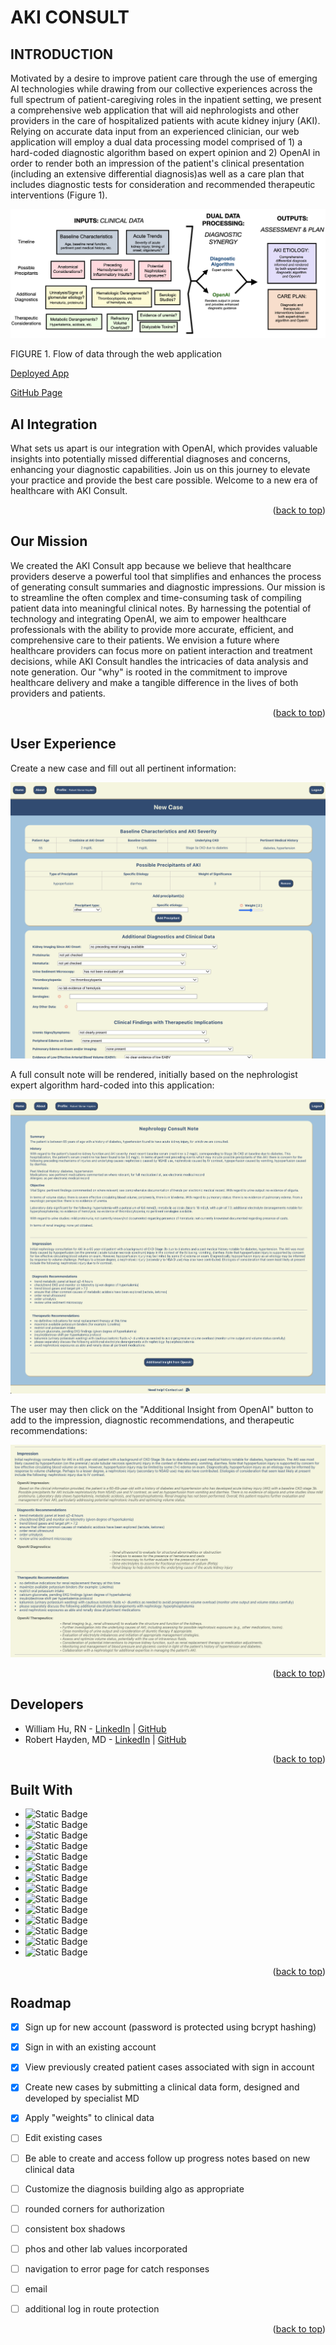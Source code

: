 
<a name="readme-top"></a>

# AKI CONSULT

## INTRODUCTION

Motivated by a desire to improve patient care through the use of emerging AI technologies while drawing from our collective experiences across the full spectrum of patient-caregiving roles in the inpatient setting, we present a comprehensive web application that will aid nephrologists and other providers in the care of hospitalized patients with acute kidney injury (AKI). Relying on accurate data input from an experienced clinician, our web application will employ a dual data processing model comprised of 1) a hard-coded diagnostic algorithm based on expert opinion and 2) OpenAI in order to render both an impression of the patient's clinical presentation (including an extensive differential diagnosis)as well as a care plan that includes diagnostic tests for consideration and recommended therapeutic interventions (Figure 1).

![Alt text](image.png)

FIGURE 1.  Flow of data through the web application

[Deployed App](https://renalconsults.com/aki/)

[GitHub Page](https://github.com/rmhayden/aki-consult)

## AI Integration
What sets us apart is our integration with OpenAI, which provides valuable insights into potentially missed differential diagnoses and concerns, enhancing your diagnostic capabilities. Join us on this journey to elevate your practice and provide the best care possible. Welcome to a new era of healthcare with AKI Consult.

<p align="right">(<a href="#readme-top">back to top</a>)</p>



## Our Mission
We created the AKI Consult app because we believe that healthcare providers deserve a powerful tool that simplifies and enhances the process of generating consult summaries and diagnostic impressions. Our mission is to streamline the often complex and time-consuming task of compiling patient data into meaningful clinical notes. By harnessing the potential of technology and integrating OpenAI, we aim to empower healthcare professionals with the ability to provide more accurate, efficient, and comprehensive care to their patients. We envision a future where healthcare providers can focus more on patient interaction and treatment decisions, while AKI Consult handles the intricacies of data analysis and note generation. Our "why" is rooted in the commitment to improve healthcare delivery and make a tangible difference in the lives of both providers and patients.

<p align="right">(<a href="#readme-top">back to top</a>)</p>


## User Experience

Create a new case and fill out all pertinent information:

![Alt text](image-5.png)

A full consult note will be rendered, initially based on the nephrologist expert algorithm hard-coded into this application:

![Alt text](image-3.png)

The user may then click on the "Additional Insight from OpenAI" button to add to the impression, diagnostic recommendations, and therapeutic recommendations:

![Alt text](image-4.png)

<p align="right">(<a href="#readme-top">back to top</a>)</p>

## Developers
- William Hu, RN - [LinkedIn](www.linkedin.com/in/william-wl-hu) | [GitHub](https://github.com/william-hu-codes)
- Robert Hayden, MD - [LinkedIn](https://www.linkedin.com/in/robert-m-hayden/) | [GitHub](https://github.com/rmhayden)

<p align="right">(<a href="#readme-top">back to top</a>)</p>

## Built With
- ![Static Badge](https://img.shields.io/badge/JavaScript-grey?logo=javascript&link=https%3A%2F%2Fwww.javascript.com%2F)
- ![Static Badge](https://img.shields.io/badge/HTML5-grey?logo=HTML5)
- ![Static Badge](https://img.shields.io/badge/CSS-grey?logo=CSS3)
- ![Static Badge](https://img.shields.io/badge/node.js-grey?logo=node.js)
- ![Static Badge](https://img.shields.io/badge/Mongoose-grey?logo=mongoose)
- ![Static Badge](https://img.shields.io/badge/MongoDB-grey?logo=mongodb)
- ![Static Badge](https://img.shields.io/badge/Express-grey?logo=express)
- ![Static Badge](https://img.shields.io/badge/React-grey?logo=react&link=https%3A%2F%2Freact.dev%2F)
- ![Static Badge](https://img.shields.io/badge/GitHub-grey?logo=github)
- ![Static Badge](https://img.shields.io/badge/openAI-grey?logo=openAI)
- ![Static Badge](https://img.shields.io/badge/Shields.io-grey?logo=shields.io)
- ![Static Badge](https://img.shields.io/badge/React-Icons-grey?logo=react&logoColor=red)
- ![Static Badge](https://img.shields.io/badge/Heroku-grey?logo=heroku)
- ![Static Badge](https://img.shields.io/badge/Bluehost-grey?logo=bluehost)



<p align="right">(<a href="#readme-top">back to top</a>)</p>

## Roadmap
- [x] Sign up for new account (password is protected using bcrypt hashing)
- [x] Sign in with an existing account
- [x] View previously created patient cases associated with sign in account
- [x] Create new cases by submitting a clinical data form, designed and developed by specialist MD
- [x] Apply "weights" to clinical data 
- [ ] Edit existing cases
- [ ] Be able to create and access follow up progress notes based on new clinical data
- [ ] Customize the diagnosis building algo as appropriate
- [ ] rounded corners for authorization
- [ ] consistent box shadows 
- [ ] phos and other lab values incorporated
- [ ] navigation to error page for catch responses
- [ ] email
- [ ] additional log in route protection


<p align="right">(<a href="#readme-top">back to top</a>)</p>
